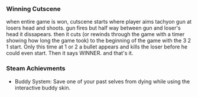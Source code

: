 ### Winning Cutscene
when entire game is won, cutscene starts where player aims tachyon gun at losers head and shoots. gun fires but half way between gun and loser's head it dissapears. then it cuts (or rewinds through the game with a timer showing how long the game took) to the beginning of the game with the 3 2 1 start. Only this time at 1 or 2 a bullet appears and kills the loser before he could even start. Then it says WINNER. and that's it.

### Steam Achievments
- Buddy System: Save one of your past selves from dying while using the interactive buddy skin.
